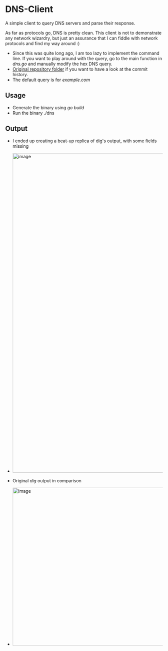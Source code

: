 # DNS-Client

A simple client to query DNS servers and parse their response.

As far as protocols go, DNS is pretty clean. This client is not to demonstrate any network wizardry, but just an assurance that I can fiddle with network protocols and find my way
around :)

- Since this was quite long ago, I am too lazy to implement the command line. If you want to play around with the query, go to the main function in _dns.go_ and manually modify the hex DNS query.
- [Original repository folder](https://github.com/bradfield-csi-5/chettriyuvraj/tree/main/BradfieldCSI/Networks/Prework-2-DNS) if you want to have a look at the commit history.
- The default query is for _example.com_

## Usage

- Generate the binary using _go build_
- Run the binary ./dns

## Output

- I ended up creating a beat-up replica of dig's output, with some fields missing

- <img width="1021" alt="image" src="https://github.com/chettriyuvraj/DNS-Client/assets/32122172/fccb0bec-a014-41a5-a6f0-a4e109c592b6">

- Original _dig_ output in comparison

- <img width="505" alt="image" src="https://github.com/chettriyuvraj/DNS-Client/assets/32122172/6837c4f1-edd2-4c8d-adaf-e185075344f6">


